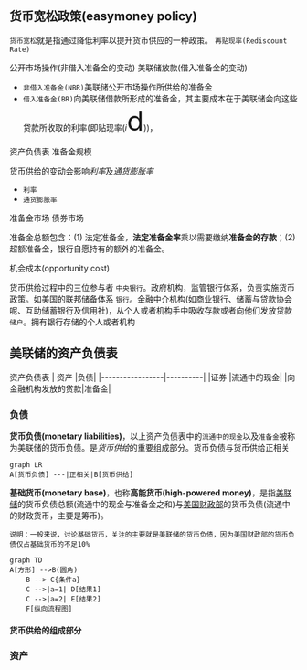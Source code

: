 
## 货币宽松政策(easymoney policy)

`货币宽松`就是指通过降低利率以提升货币供应的一种政策。
`再贴现率(Rediscount Rate)`


公开市场操作(非借入准备金的变动)
美联储放款(借入准备金的变动)

- `非借入准备金(NBR)`美联储公开市场操作所供给的准备金
- `借入准备金(BR)`向美联储借款所形成的准备金，其主要成本在于美联储会向这些贷款所收取的利率(即贴现率(*i*<font size=21>d</font>))，

资产负债表
准备金规模

货币供给的变动会影响*利率*及*通货膨胀率*
- `利率`
- `通货膨胀率`


准备金市场
债券市场

准备金总额包含：(1) 法定准备金，**法定准备金率**乘以需要缴纳**准备金的存款**；(2) 超额准备金，银行自愿持有的额外的准备金。

机会成本(opportunity cost)

货币供给过程中的三位参与者
`中央银行`。政府机构，监管银行体系，负责实施货币政策。如美国的联邦储备体系
`银行`。金融中介机构(如商业银行、储蓄与贷款协会呢、互助储蓄银行及信用社)，从个人或者机构手中吸收存款或者向他们发放贷款
`储户`。拥有银行存储的个人或者机构

## 美联储的资产负债表
资产负债表
|      资产        |负债|
|-----------------|----------|
|证券              |流通中的现金|
|向金融机构发放的贷款|准备金|

### 负债
**货币负债(monetary liabilities)**，以上资产负债表中的`流通中的现金`以及`准备金`被称为美联储的货币负债。是*货币供给*的重要组成部分。货币负债与货币供给正相关
```mermaid
graph LR
A[货币负债] ---|正相关|B[货币供给]
```
**基础货币(monetary base)**，也称**高能货币(high-powered money)**，是指<u>美联储</u>的货币负债总额(流通中的现金与准备金之和)与<u>美国财政部</u>的货币负债(流通中的财政货币，主要是筹币)。
    
    说明：一般来说，讨论基础货币，关注的主要就是美联储的货币负债，因为美国财政部的货币负债仅占基础货币的不足10%

```mermaid
graph TD
A[方形] -->B(圆角)
    B --> C{条件a}
    C -->|a=1| D[结果1]
    C -->|a=2| E[结果2]
    F[纵向流程图]
```


#### 货币供给的组成部分

### 资产






